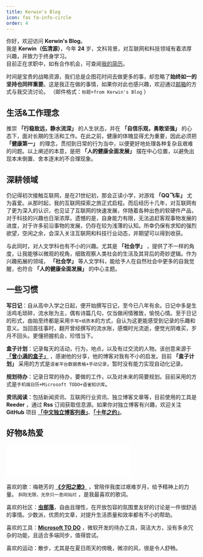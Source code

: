```yaml
---
title: Kerwin's Blog
icon: fas fa-info-circle
order: 4
---
```


你好，欢迎访问 **Kerwin's Blog**。  
我是 **Kerwin（伍清源）**，今年 **24** 岁，文科背景，对互联网和科技领域有着浓厚兴趣，并致力于终身学习。  
目前正在求职中，如有合作机会，可查阅[我的简历](/resume.pdf)。  

时间是宝贵的战略资源，我们总是企图花时间去做更多的事，却忽略了**始终如一的坚持也同样重要**。这是我正在做的事情，如果你对此也感兴趣，欢迎通过[邮箱](mailto:Kerwin0766@gmail.com)的方式与我交流讨论。 （邮件格式：`标题+from Kerwin's Blog` ）

## 生活&工作理念
推崇 **「行稳致远，静水流深」** 的人生状态，并在 **「自信乐观，勇敢坚强」** 的心态下，面对长期的生活和工作。在此之前，健康的体魄显得尤为重要，因此必须把 **「健康第一」** 的理念，贯彻到日常的行为当中，以便更好地处理各种复杂且艰难的问题。以上阐述的本意，是把 **「人的健康全面发展」** 摆在中心位置，以避免出现本末倒置、舍本逐末的不合理现象。

## 深耕领域
仍记得初次接触互联网，是在21世纪初，那会正读小学，对游戏 **「QQ飞车」** 尤为喜爱。从那时起，我的互联网探索之旅正式启程。而后经历十几年，对互联网有了更为深入的认识，也见证了互联网的快速发展，伴随着各种出色的软硬件产品，对于科技的兴趣也日渐浓厚。遗憾的是，自身能力有限，无法追赶客观事物发展的进度，对于许多前沿事物的发展，仍存在较为浅薄的认知。所幸仍保有求知的强烈欲望，空闲之余，会深入关注互联网和科技行业动态，并期望可以得到收获。  

与此同时，对人文学科也有不小的兴趣。尤其是 **「社会学」** ，提供了不一样的角度，让我能够以微观的视角，细致观察人类社会的生活及其背后的奇妙逻辑。作为兴趣拓展的领域， **「社会学」** 等人文学科，能给予人在自然社会中更多的自我觉醒，也符合 **「人的健康全面发展」** 的中心主题。

## 一些习惯
**写日记**：自从高中入学之日起，便开始撰写日记，至今已八年有余。日记中多是生活鸡毛琐碎，流水账为主，偶有诗篇几句，仅当做闲情雅致，愉悦心情。至于日记的形式，由始至终都是采用`手写+纸质本`的方式，自认为这更能感受到记录的乐趣和意义。当回首往事时，翻开曾经撰写的流水账，感慨时光流逝，便觉光阴难买，岁月不回头。更懂把握机会，珍惜当下。

**盒子计划**：记录每天的活动，行为，地点，以及有过交流的人物。该创意来源于 **[「曾小满的盒子」](https://share-man.com/)** ，感谢他的分享，他的博客对我有不小的启发。目前 **「盒子计划」** 采用的方式是`语雀平台数据表格+手动记录`，暂时没有能力实现自动化记录。

**规划待办**：记录日常的待办，要做的工作，以及对未来的简要规划。目前采用的方式是`手机端日历+Microsoft TODO+语雀知识库`。

**资讯阅读**：包括新闻资讯、互联网行业资讯、独立博客文章等，目前使用的工具是 **Reeder** ，通过 **Rss** 订阅获取信息源。如果你对独立博客有兴趣，欢迎关注 **GitHub** 项目 **[「中文独立博客列表」](https://github.com/timqian/chinese-independent-blogs)**、**[「十年之约」](https://www.foreverblog.cn/)**。

## 好物&热爱  

<iframe frameborder="no" border="0" marginwidth="0" marginheight="0" width=330 height=86 src="//music.163.com/outchain/player?type=2&id=25657602&auto=1&height=66"></iframe>

喜欢的歌：梅艳芳的 **[《夕阳之歌》](https://baike.baidu.com/item/%E5%A4%95%E9%98%B3%E4%B9%8B%E6%AD%8C/16183784)** ，曾陪伴我度过艰难岁月，给予精神上的力量。 `斜阳无限，无奈只一息间灿烂` ，是我最喜欢的歌词。  

喜欢的社区：**[虫部落](https://www.chongbuluo.com/)**，自由且理性，在开放包容的氛围里友好的讨论是一件很舒适的事情。少数派，优质的文章，对提升生活质量和效率都有不小的帮助。  

喜欢的工具：**[Microsoft TO DO](https://todo.microsoft.com/)** ，微软开发的待办工具，简洁大方，没有多余冗杂的功能，且适合多端同步，值得尝试。  

喜欢的运动：散步，尤其是在夏日雨天的傍晚，微凉的风，很是令人舒畅。  
